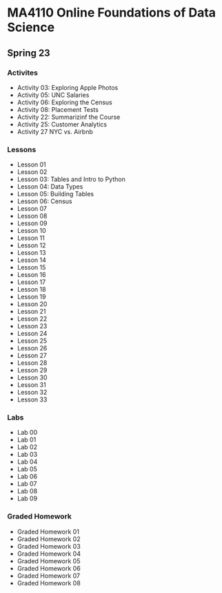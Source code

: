 # MA4110 Online Foundations of Data Science
## Spring 23

### Activites
- Activity 03: Exploring Apple Photos
- Activity 05: UNC Salaries
- Activity 06: Exploring the Census
- Activity 08: Placement Tests
- Activity 22: Summarizinf the Course
- Activity 25: Customer Analytics
- Activity 27 NYC vs. Airbnb

### Lessons
- Lesson 01
- Lesson 02
- Lesson 03: Tables and Intro to Python
- Lesson 04: Data Types
- Lesson 05: Building Tables
- Lesson 06: Census
- Lesson 07
- Lesson 08
- Lesson 09
- Lesson 10
- Lesson 11
- Lesson 12
- Lesson 13
- Lesson 14
- Lesson 15
- Lesson 16
- Lesson 17
- Lesson 18
- Lesson 19
- Lesson 20
- Lesson 21
- Lesson 22
- Lesson 23
- Lesson 24
- Lesson 25
- Lesson 26
- Lesson 27
- Lesson 28
- Lesson 29
- Lesson 30
- Lesson 31
- Lesson 32
- Lesson 33

### Labs
- Lab 00
- Lab 01
- Lab 02
- Lab 03
- Lab 04
- Lab 05
- Lab 06
- Lab 07
- Lab 08
- Lab 09

### Graded Homework
- Graded Homework 01
- Graded Homework 02
- Graded Homework 03
- Graded Homework 04
- Graded Homework 05
- Graded Homework 06
- Graded Homework 07
- Graded Homework 08
